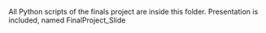 All Python scripts of the finals project are inside this folder.
Presentation is included, named FinalProject_Slide
